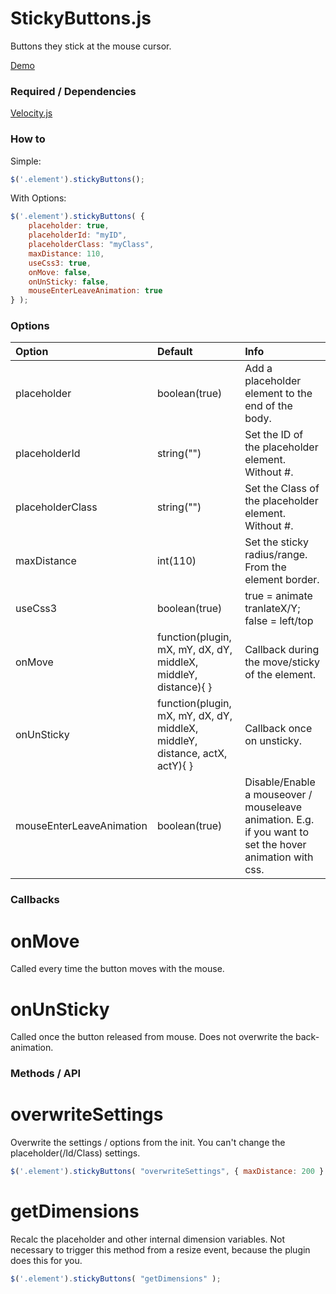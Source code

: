 # StickyButtons.js
Buttons they stick at the mouse cursor.

[Demo](http://devert.net/)

### Required / Dependencies
[Velocity.js](http://julian.com/research/velocity/)


### How to

Simple:
```js
$('.element').stickyButtons();
```

With Options:
```js
$('.element').stickyButtons( {
    placeholder: true,
	placeholderId: "myID",
	placeholderClass: "myClass",
	maxDistance: 110,
	useCss3: true,
	onMove: false,
	onUnSticky: false,
	mouseEnterLeaveAnimation: true
} );
```


### Options
| Option | Default | Info |
|:---|:---|:---|
| placeholder | boolean(true) | Add a placeholder element to the end of the body. |
| placeholderId | string("") | Set the ID of the placeholder element. Without #. |
| placeholderClass | string("") | Set the Class of the placeholder element. Without #. |
| maxDistance | int(110) | Set the sticky radius/range. From the element border.  |
| useCss3 | boolean(true) | true = animate tranlateX/Y; false = left/top |
| onMove | function(plugin, mX, mY, dX, dY, middleX, middleY, distance){ } | Callback during the move/sticky of the element. |
| onUnSticky | function(plugin, mX, mY, dX, dY, middleX, middleY, distance, actX, actY){ } | Callback once on unsticky. |
| mouseEnterLeaveAnimation | boolean(true) | Disable/Enable a mouseover / mouseleave animation. E.g. if you want to set the hover animation with css. |


### Callbacks
# onMove
Called every time the button moves with the mouse.

# onUnSticky
Called once the button released from mouse. Does not overwrite the back-animation.


### Methods / API
# overwriteSettings
Overwrite the settings / options from the init. You can't change the placeholder(/Id/Class) settings.
```js
$('.element').stickyButtons( "overwriteSettings", { maxDistance: 200 } );
```

# getDimensions
Recalc the placeholder and other internal dimension variables. Not necessary to trigger this method from a resize event, because the plugin does this for you.
```js
$('.element').stickyButtons( "getDimensions" );
```
